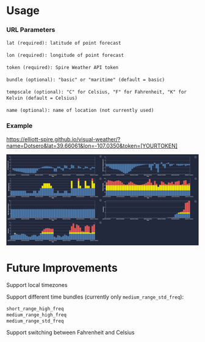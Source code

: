# Usage

### URL Parameters

	lat (required): latitude of point forecast

	lon (required): longitude of point forecast

	token (required): Spire Weather API token

	bundle (optional): "basic" or "maritime" (default = basic)

	tempscale (optional): "C" for Celsius, "F" for Fahrenheit, "K" for Kelvin (default = Celsius)

	name (optional): name of location (not currently used)


### Example

https://elliott-spire.github.io/visual-weather/?name=Dotsero&lat=39.66061&lon=-107.0350&token=[YOURTOKEN]

![](docs/screenshot.png)

# Future Improvements

Support local timezones

Support different time bundles (currently only `medium_range_std_freq`):
	
	short_range_high_freq
	medium_range_high_freq
	medium_range_std_freq

Support switching between Fahrenheit and Celsius